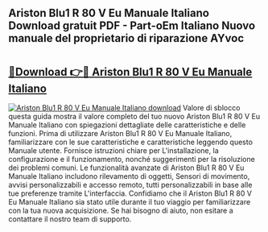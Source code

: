 ## Ariston Blu1 R 80 V Eu Manuale Italiano Download gratuit PDF - Part-oEm Italiano Nuovo manuale del proprietario di riparazione AYvoc

# <h2><a href="http://dfbejjy.blite.top/?on=Ariston+Blu1+R+80+V+Eu+Manuale+Italiano">🔗Download 👉🔴 Ariston Blu1 R 80 V Eu Manuale Italiano</a></h2>

[![Ariston Blu1 R 80 V Eu Manuale Italiano download](https://i.imgur.com/lujVjoI.png)](http://dfbejjy.blite.top/?on=Ariston+Blu1+R+80+V+Eu+Manuale+Italiano)
Valore di sblocco questa guida mostra il valore completo del tuo nuovo Ariston Blu1 R 80 V Eu Manuale Italiano con spiegazioni dettagliate delle caratteristiche e delle funzioni. Prima di utilizzare Ariston Blu1 R 80 V Eu Manuale Italiano, familiarizzare con le sue caratteristiche e caratteristiche leggendo questo Manuale utente. Fornisce istruzioni chiare per L'installazione, la configurazione e il funzionamento, nonché suggerimenti per la risoluzione dei problemi comuni. Le funzionalità avanzate di Ariston Blu1 R 80 V Eu Manuale Italiano includono rilevamento di oggetti, Sensori di movimento, avvisi personalizzabili e accesso remoto, tutti personalizzabili in base alle tue preferenze tramite L'interfaccia. Confidiamo che il Ariston Blu1 R 80 V Eu Manuale Italiano sia stato utile durante il tuo viaggio per familiarizzare con la tua nuova acquisizione. Se hai bisogno di aiuto, non esitare a contattare il nostro team di supporto.
